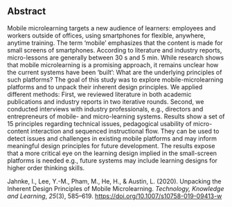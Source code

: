 ## Abstract
Mobile microlearning targets a new audience of learners: employees and workers outside of offices, using smartphones for flexible, anywhere, anytime training. The term ‘mobile’ emphasizes that the content is made for small screens of smartphones. According to literature and industry reports, micro-lessons are generally between 30 s and 5 min. While research shows that mobile microlearning is a promising approach, it remains unclear how the current systems have been ‘built’: What are the underlying principles of such platforms? The goal of this study was to explore mobile-microlearning platforms and to unpack their inherent design principles. We applied different methods: First, we reviewed literature in both academic publications and industry reports in two iterative rounds. Second, we conducted interviews with industry professionals, e.g., directors and entrepreneurs of mobile- and micro-learning systems. Results show a set of 15 principles regarding technical issues, pedagogical usability of micro-content interaction and sequenced instructional flow. They can be used to detect issues and challenges in existing mobile platforms and may inform meaningful design principles for future development. The results expose that a more critical eye on the learning design implied in the small-screen platforms is needed e.g., future systems may include learning designs for higher order thinking skills.

Jahnke, I., Lee, Y.-M., Pham, M., He, H., & Austin, L. (2020). Unpacking the Inherent Design Principles of Mobile Microlearning. _Technology, Knowledge and Learning_, _25_(3), 585–619. https://doi.org/10.1007/s10758-019-09413-w
